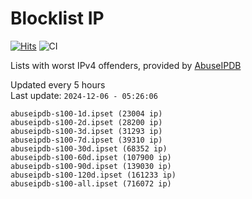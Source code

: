 # Blocklist IP

[![Hits](https://hits.seeyoufarm.com/api/count/incr/badge.svg?url=https%3A%2F%2Fgithub.com%2Fborestad%2Fblocklist-ip%2F&count_bg=%2379C83D&title_bg=%23555555&icon=&icon_color=%23E7E7E7&title=hits&edge_flat=false)](https://hits.seeyoufarm.com)  ![CI](https://img.shields.io/github/workflow/status/borestad/blocklist-ip/CI?style=flat-square)

Lists with worst IPv4 offenders, provided by [AbuseIPDB](https://www.abuseipdb.com/)

<!-- FOOTER-PLACEHOLDER -->
Updated every 5 hours<br>
Last update: `2024-12-06 - 05:26:06`
```
abuseipdb-s100-1d.ipset (23004 ip)
abuseipdb-s100-2d.ipset (28200 ip)
abuseipdb-s100-3d.ipset (31293 ip)
abuseipdb-s100-7d.ipset (39310 ip)
abuseipdb-s100-30d.ipset (68352 ip)
abuseipdb-s100-60d.ipset (107900 ip)
abuseipdb-s100-90d.ipset (139030 ip)
abuseipdb-s100-120d.ipset (161233 ip)
abuseipdb-s100-all.ipset (716072 ip)
```
